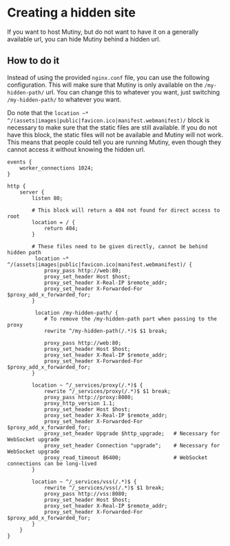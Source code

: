 # Creating a hidden site

If you want to host Mutiny, but do not want to have it on a generally available url, you can hide Mutiny behind a hidden
url.

## How to do it

Instead of using the provided `nginx.conf` file, you can use the following configuration. This will make sure that
Mutiny is only available on the `/my-hidden-path/` url. You can change this to whatever you want, just switching
`/my-hidden-path/` to whatever you want. 

Do note that the `location ~* ^/(assets|images|public|favicon.ico|manifest.webmanifest)/` block is necessary to make
sure that the static files are still available. If you do not have this block, the static files will not be available
and Mutiny will not work. This means that people could tell you are running Mutiny, even though they cannot access it
without knowing the hidden url.

```nginx
events {
    worker_connections 1024;
}

http {
    server {
        listen 80;

        # This block will return a 404 not found for direct access to root
        location = / {
            return 404;
        }

        # These files need to be given directly, cannot be behind hidden path
         location ~* ^/(assets|images|public|favicon.ico|manifest.webmanifest)/ {
            proxy_pass http://web:80;
            proxy_set_header Host $host;
            proxy_set_header X-Real-IP $remote_addr;
            proxy_set_header X-Forwarded-For $proxy_add_x_forwarded_for;
        }

         location /my-hidden-path/ {
            # To remove the /my-hidden-path part when passing to the proxy
            rewrite ^/my-hidden-path(/.*)$ $1 break;

            proxy_pass http://web:80;
            proxy_set_header Host $host;
            proxy_set_header X-Real-IP $remote_addr;
            proxy_set_header X-Forwarded-For $proxy_add_x_forwarded_for;
        }

        location ~ ^/_services/proxy(/.*)$ {
            rewrite ^/_services/proxy(/.*)$ $1 break;
            proxy_pass http://proxy:8080;
            proxy_http_version 1.1;
            proxy_set_header Host $host;
            proxy_set_header X-Real-IP $remote_addr;
            proxy_set_header X-Forwarded-For $proxy_add_x_forwarded_for;
            proxy_set_header Upgrade $http_upgrade;   # Necessary for WebSocket upgrade
            proxy_set_header Connection "upgrade";    # Necessary for WebSocket upgrade
            proxy_read_timeout 86400;                 # WebSocket connections can be long-lived
        }

        location ~ ^/_services/vss(/.*)$ {
            rewrite ^/_services/vss(/.*)$ $1 break;
            proxy_pass http://vss:8080;
            proxy_set_header Host $host;
            proxy_set_header X-Real-IP $remote_addr;
            proxy_set_header X-Forwarded-For $proxy_add_x_forwarded_for;
        }
    }
}
```

